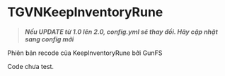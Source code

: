 # TGVNKeepInventoryRune

> ***Nếu UPDATE từ 1.0 lên 2.0, config.yml sẽ thay đổi. Hãy cập nhật sang config mới*** 

Phiên bản recode của KeepInventoryRune bởi GunFS

Code chưa test.